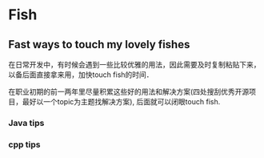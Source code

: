 # Fish

## Fast ways to touch my lovely fishes
在日常开发中，有时候会遇到一些比较优雅的用法，因此需要及时复制粘贴下来，以备后面直接拿来用，加快touch fish的时间．

在职业初期的前一两年里尽量积累这些好的用法和解决方案(四处搜刮优秀开源项目，最好以一个topic为主题找解决方案), 后面就可以闭眼touch fish.


### Java tips

### cpp tips

